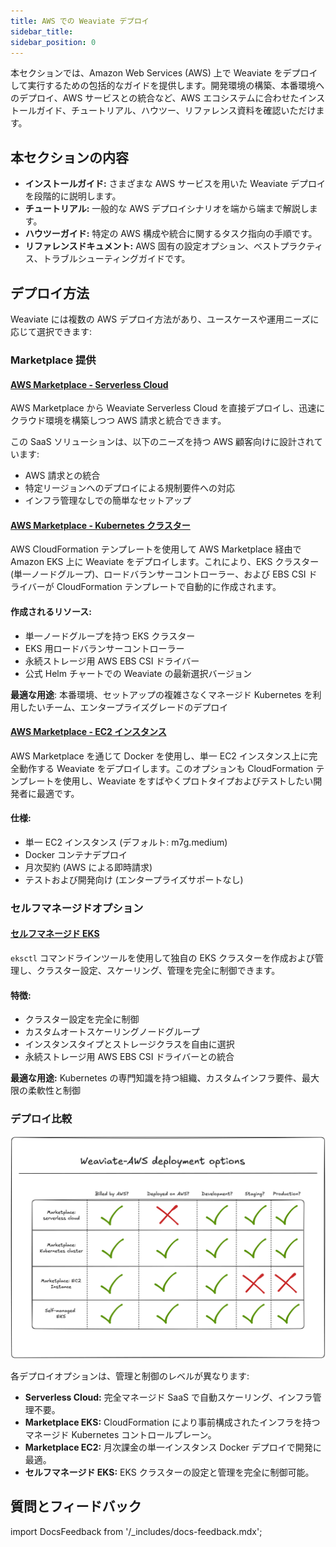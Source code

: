 ```yaml
---
title: AWS での Weaviate デプロイ
sidebar_title:
sidebar_position: 0
---
```


本セクションでは、Amazon Web Services (AWS) 上で Weaviate をデプロイして実行するための包括的なガイドを提供します。開発環境の構築、本番環境へのデプロイ、AWS サービスとの統合など、AWS エコシステムに合わせたインストールガイド、チュートリアル、ハウツー、リファレンス資料を確認いただけます。

## 本セクションの内容

- **インストールガイド:** さまざまな AWS サービスを用いた Weaviate デプロイを段階的に説明します。  
- **チュートリアル:** 一般的な AWS デプロイシナリオを端から端まで解説します。  
- **ハウツーガイド:** 特定の AWS 構成や統合に関するタスク指向の手順です。  
- **リファレンスドキュメント:** AWS 固有の設定オプション、ベストプラクティス、トラブルシューティングガイドです。  

## デプロイ方法

Weaviate には複数の AWS デプロイ方法があり、ユースケースや運用ニーズに応じて選択できます:

### Marketplace 提供

#### [AWS Marketplace - Serverless Cloud](../installation-guides/aws-marketplace.md)

AWS Marketplace から Weaviate Serverless Cloud を直接デプロイし、迅速にクラウド環境を構築しつつ AWS 請求と統合できます。  

この SaaS ソリューションは、以下のニーズを持つ AWS 顧客向けに設計されています:

- AWS 請求との統合  
- 特定リージョンへのデプロイによる規制要件への対応  
- インフラ管理なしでの簡単なセットアップ  

#### [AWS Marketplace - Kubernetes クラスター](../installation-guides/eks-marketplace.md)

AWS CloudFormation テンプレートを使用して AWS Marketplace 経由で Amazon EKS 上に Weaviate をデプロイします。これにより、EKS クラスター (単一ノードグループ)、ロードバランサーコントローラー、および EBS CSI ドライバーが CloudFormation テンプレートで自動的に作成されます。

#### 作成されるリソース:

- 単一ノードグループを持つ EKS クラスター  
- EKS 用ロードバランサーコントローラー  
- 永続ストレージ用 AWS EBS CSI ドライバー  
- 公式 Helm チャートでの Weaviate の最新選択バージョン  

**最適な用途**: 本番環境、セットアップの複雑さなくマネージド Kubernetes を利用したいチーム、エンタープライズグレードのデプロイ  

#### [AWS Marketplace - EC2 インスタンス](../installation-guides/ecs-marketplace.md)

AWS Marketplace を通じて Docker を使用し、単一 EC2 インスタンス上に完全動作する Weaviate をデプロイします。このオプションも CloudFormation テンプレートを使用し、Weaviate をすばやくプロトタイプおよびテストしたい開発者に最適です。

#### 仕様:

- 単一 EC2 インスタンス (デフォルト: m7g.medium)  
- Docker コンテナデプロイ  
- 月次契約 (AWS による即時請求)  
- テストおよび開発向け (エンタープライズサポートなし)  

### セルフマネージドオプション

#### [セルフマネージド EKS](../installation-guides/eks.md)

`eksctl` コマンドラインツールを使用して独自の EKS クラスターを作成および管理し、クラスター設定、スケーリング、管理を完全に制御できます。

#### 特徴:

- クラスター設定を完全に制御  
- カスタムオートスケーリングノードグループ  
- インスタンスタイプとストレージクラスを自由に選択  
- 永続ストレージ用 AWS EBS CSI ドライバーとの統合  

**最適な用途:** Kubernetes の専門知識を持つ組織、カスタムインフラ要件、最大限の柔軟性と制御  

### デプロイ比較

![デプロイ比較マトリックス](./img/deployment-matrix.png)

各デプロイオプションは、管理と制御のレベルが異なります:

- **Serverless Cloud:** 完全マネージド SaaS で自動スケーリング、インフラ管理不要。  
- **Marketplace EKS:** CloudFormation により事前構成されたインフラを持つマネージド Kubernetes コントロールプレーン。  
- **Marketplace EC2:** 月次課金の単一インスタンス Docker デプロイで開発に最適。  
- **セルフマネージド EKS:** EKS クラスターの設定と管理を完全に制御可能。  

## 質問とフィードバック

import DocsFeedback from '/_includes/docs-feedback.mdx';

<DocsFeedback/>

